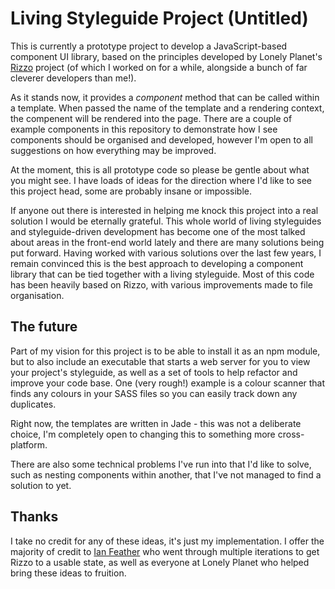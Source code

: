 Living Styleguide Project (Untitled)
====================================

This is currently a prototype project to develop a JavaScript-based component UI
library, based on the principles developed by Lonely Planet's [Rizzo](https://github.com/lonelyplanet/rizzo/)
project (of which I worked on for a while, alongside a bunch of far cleverer 
developers than me!).

As it stands now, it provides a _component_ method that can be called within a
template. When passed the name of the template and a rendering context, the 
compenent will be rendered into the page. There are a couple of example components
in this repository to demonstrate how I see components should be organised
and developed, however I'm open to all suggestions on how everything may be improved.

At the moment, this is all prototype code so please be gentle about what you might
see. I have loads of ideas for the direction where I'd like to see this project head,
some are probably insane or impossible.

If anyone out there is interested in helping me knock this project into a real solution
I would be eternally grateful. This whole world of living styleguides and styleguide-driven
development has become one of the most talked about areas in the front-end world lately
and there are many solutions being put forward. Having worked with various solutions over
the last few years, I remain convinced this is the best approach to developing a component
library that can be tied together with a living styleguide. Most of this code has been
heavily based on Rizzo, with various improvements made to file organisation.

The future
----------

Part of my vision for this project is to be able to install it as an npm module,
but to also include an executable that starts a web server for you to view your project's
styleguide, as well as a set of tools to help refactor and improve your code base. One
(very rough!) example is a colour scanner that finds any colours in your SASS files so
you can easily track down any duplicates.

Right now, the templates are written in Jade - this was not a deliberate choice, I'm
completely open to changing this to something more cross-platform.

There are also some technical problems I've run into that I'd like to solve, such as
nesting components within another, that I've not managed to find a solution to yet.

Thanks
------

I take no credit for any of these ideas, it's just my implementation. I offer the majority
of credit to [Ian Feather](https://github.com/Ianfeather) who went through multiple iterations
to get Rizzo to a usable state, as well as everyone at Lonely Planet who helped bring these
ideas to fruition.

